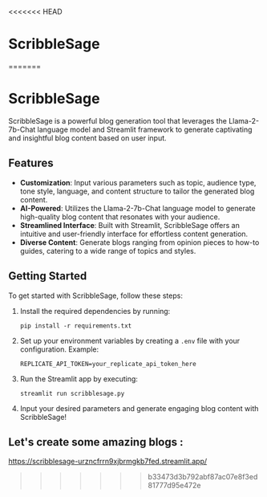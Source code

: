 <<<<<<< HEAD
# ScribbleSage
=======
# ScribbleSage

ScribbleSage is a powerful blog generation tool that leverages the Llama-2-7b-Chat language model and Streamlit framework to generate captivating and insightful blog content based on user input.

## Features

- **Customization**: Input various parameters such as topic, audience type, tone style, language, and content structure to tailor the generated blog content.
- **AI-Powered**: Utilizes the Llama-2-7b-Chat language model to generate high-quality blog content that resonates with your audience.
- **Streamlined Interface**: Built with Streamlit, ScribbleSage offers an intuitive and user-friendly interface for effortless content generation.
- **Diverse Content**: Generate blogs ranging from opinion pieces to how-to guides, catering to a wide range of topics and styles.

## Getting Started

To get started with ScribbleSage, follow these steps:

1. Install the required dependencies by running:
    ```
    pip install -r requirements.txt
    ```

2. Set up your environment variables by creating a `.env` file with your configuration. Example:
    ```
    REPLICATE_API_TOKEN=your_replicate_api_token_here
    ```

3. Run the Streamlit app by executing:
    ```
    streamlit run scribblesage.py
    ```

4. Input your desired parameters and generate engaging blog content with ScribbleSage!

## Let's create some amazing blogs : 
https://scribblesage-urzncfrrn9xjbrmgkb7fed.streamlit.app/

>>>>>>> b33473d3b792abf87ac07e8f3ed81777d95e472e

